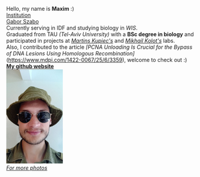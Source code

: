 Hello, my name is **Maxim** :) <br>
[Institution](https://www.weizmann.ac.il/pages/) <br>
[Gabor Szabo](https://szabgab.com/) <br>
Currently serving in IDF and studying biology in _WIS_. <br>
Graduated from TAU _(Tel-Aviv University)_ with a **BSc degree in biology** and participated in projects at _[Martins Kupiec's](https://cris.tau.ac.il/en/persons/martin-kupiec)_ and _[Mikhail Kolot's](https://cris.tau.ac.il/en/persons/mikhail-kolot)_ labs. <br>
Also, I contributed to the article *[PCNA Unloading Is Crucial for the Bypass of DNA Lesions Using Homologous Recombination]*(https://www.mdpi.com/1422-0067/25/6/3359), welcome to check out :) <br>
**[My github website](maximkuryachiy.github.io)** <br>
<img src="/images/ya.jpg" alt="Me" width="150" height="250"/> <br>
_[For more photos](/pictures.md)_ <br>
